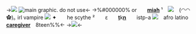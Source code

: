 ->![](https://files.catbox.moe/yzocrn.png)
![main graphic. do not use](https://files.catbox.moe/lpm77i.png)<-
->%#000000% or　　[**miah**](https://en.pronouns.page/@manipulative) ¹　![](https://xyz.crd.co/assets/images/gallery03/2552b2cd.gif?v=4ca63763)　(◠◠ ✿)｡ irl vampire ![](https://xyz.crd.co/assets/images/gallery12/7188a090.gif?v=4ca63763)
✦　　he  scythe ²　　𐐩　　[**t**](https://rentry.co/platonicallykissing)k[**n**](/stapled)　　istp-a
![](https://xyz.crd.co/assets/images/gallery11/55574154.gif?v=4ca63763)　afro   latino　　[**caregiver**](https://www.youragerefriend.com/2022/03/21/age-regression-101-what-is-age-regression/#:~:text=Caregiver%20%2F%20Carer%20–%20Someone%20who%20looks,Caregiver%2FLittle%20roleplay%20in%20kink)　8teen%%<-
->![](https://files.catbox.moe/mgdzi5.png)<-